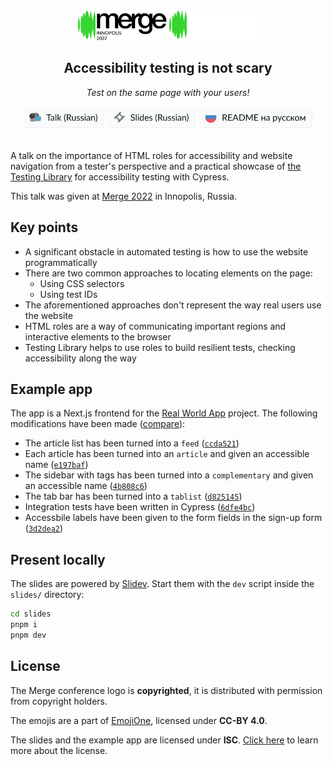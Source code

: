 <div align="center">
  <img src="./slides/public/merge-conference-logo.svg#gh-light-mode-only" alt="Merge conference, Innopolis, 2022" height="48" />
  <img src="./.github/readme-assets/merge-conference-logo-dark.svg#gh-dark-mode-only" alt="Merge conference, Innopolis, 2022" height="48" />
  
  ## Accessibility testing is not scary
  
  _Test on the same page with your users!_
  
  <a href="https://youtu.be/t3goFFU-pJo">
    <img alt="Talk in Russian" src="./.github/readme-assets/talk-en.svg" height="36" /></a>
  <a href="https://illright.github.io/a11y-testing-is-not-scary/">
    <img alt="Slides in Russian" src="https://github.com/illright/a11y-testing-is-not-scary/raw/main/.github/readme-assets/slides-en.svg" height="36" /></a>
  <a href="./README.ru.md">
    <img alt="README на русском" src="./.github/readme-assets/readme-in-russian.svg" height="36" /></a>
</div>

<br />

A talk on the importance of HTML roles for accessibility and website navigation from a tester's perspective and a practical showcase of [the Testing Library](https://testing-library.com/) for accessibility testing with Cypress.

This talk was given at [Merge 2022](https://mergeconf.ru/) in Innopolis, Russia.

## Key points

* A significant obstacle in automated testing is how to use the website programmatically
* There are two common approaches to locating elements on the page:
  * Using CSS selectors
  * Using test IDs
* The aforementioned approaches don't represent the way real users use the website  
* HTML roles are a way of communicating important regions and interactive elements to the browser 
* Testing Library helps to use roles to build resilient tests, checking accessibility along the way

## Example app

The app is a Next.js frontend for the [Real World App](https://realworld.io/) project. The following modifications have been made ([compare](https://github.com/illright/next-realworld-example-app/compare/main...a11y)):

* The article list has been turned into a `feed` ([`ccda521`](https://github.com/illright/next-realworld-example-app/commit/ccda52106e7cec9208b1fa4d73dee88ee1b813b2))
* Each article has been turned into an `article` and given an accessible name ([`e197baf`](https://github.com/illright/next-realworld-example-app/commit/e197baf8c7a66a62821d57c7a41de3980b02ee6d))
* The sidebar with tags has been turned into a `complementary` and given an accessible name ([`4b808c6`](https://github.com/illright/next-realworld-example-app/commit/4b808c670e96bd95d3d5ffc3a7f7c94a27b13612))
* The tab bar has been turned into a `tablist` ([`d825145`](https://github.com/illright/next-realworld-example-app/commit/d825145b838cac08c5ca65723f71ca757bc000b6))
* Integration tests have been written in Cypress ([`6dfe4bc`](https://github.com/illright/next-realworld-example-app/commit/6dfe4bc1b85893be9859aec475c92b516201e75a))
* Accessbile labels have been given to the form fields in the sign-up form ([`3d2dea2`](https://github.com/illright/next-realworld-example-app/commit/3d2dea2c918972df085bc8840099bb18ea452fdb))

## Present locally

The slides are powered by [Slidev](https://sli.dev). Start them with the `dev` script inside the `slides/` directory:

```bash
cd slides
pnpm i
pnpm dev
```

## License

The Merge conference logo is **copyrighted**, it is distributed with permission from copyright holders.

The emojis are a part of [EmojiOne](https://www.joypixels.com/), licensed under **CC-BY 4.0**.

The slides and the example app are licensed under **ISC**. [Click here](https://choosealicense.com/licenses/isc/) to learn more about the license.

